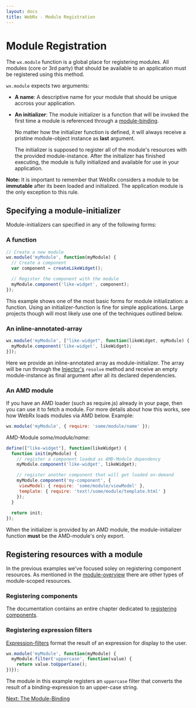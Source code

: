 ```yaml
---
layout: docs
title: WebRx - Module Registration
---
```

# Module Registration

The <code>wx.module</code> function is a global place for registering modules. All modules (core or 3rd party) that should be 
available to an application must be registered using this method. 

<code>wx.module</code> expects two arguments:

- **A name**: A descriptive name for your module that should be unique accross your application.
- **An initializer**: The module initializer is a function that will be invoked the first time
a module is referenced through a [module-binding](/docs/module-binding.html#start). 

	No matter how the initializer function is defined, it will always receive a pristine module-object instance as
	**last** argument.

	The initializer is supposed to register all of the module's resources
	with the provided module-instance. After the initializer has finished executing, the module
	is fully initialized and available for use in your application.

**Note:** It is important to remember that WebRx considers a module to be **immutable** after its been loaded and initialized. 
The application module is the only exception to this rule.

## Specifying a module-initializer

Module-initializers can specified in any of the following forms:

### A function

```javascript
// Create a new module
wx.module('myModule', function(myModule) {
  // Create a component
  var component = createLikeWidget();

  // Register the component with the module
  myModule.component('like-widget', component);
});
```

This example shows one of the most basic forms for module initialization: a function.
Using an initializer-function is fine for simple applications. Large projects though will most likely use 
one of the techniques outlined below.

### An inline-annotated-array

```javascript
wx.module('myModule', ["like-widget", function(likeWidget, myModule) {
  myModule.component('like-widget', likeWidget);
}]);
```

Here we provide an inline-annotated array as module-initializer. The array will be run through
the [Injector's](/docs/dependency-injection-overview.html#start) <code>resolve</code> method
and receive an empty module-instance as final argument after all its declared dependencies.

### An AMD module

If you have an AMD loader (such as require.js) already in your page, then you can use it to fetch a module. 
For more details about how this works, see how WebRx loads modules via AMD below. Example:

```javascript
wx.module('myModule', { require: 'some/module/name' });
```

AMD-Module *some/module/name*:

```javascript
define(["like-widget"], function(likeWidget) {
  function init(myModule) {
	// register a component loaded as AMD-Module dependency
    myModule.component('like-widget', likeWidget);

	// register another component that will get loaded on-demand
    myModule.component('my-component', {
     viewModel: { require: 'some/module/viewModel' },
     template: { require: 'text!/some/module/template.html' }
    });
  }
 
  return init;
});
```

When the initializer is provided by an AMD module, the module-initializer function **must** be the AMD-module's 
only export.

## Registering resources with a module

In the previous examples we've focused soley on registering component resources. As mentioned in the [module-overview](/docs/module-overview.html#start)
there are other types of module-scoped resources.

### Registering components

The documentation contains an entire chapter dedicated to [registering components](/docs/component-registration.html#start). 

### Registering expression filters

[Expression-filters](/docs/binding-syntax.html#topic-expression-filters) format the result of an expression for display to the user.

```javascript
wx.module('myModule', function(myModule) {
  myModule.filter('uppercase', function(value) {
	return value.toUpperCase();
})});
```

The module in this example registers an <code>uppercase</code> filter that 
converts the result of a binding-expression to an upper-case string.

<a class="next-topic" href="/docs/module-binding.html#start">Next: The Module-Binding</a>